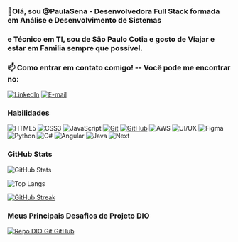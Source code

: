 ### 👋Olá, sou @PaulaSena - Desenvolvedora Full Stack formada em Análise e Desenvolvimento de Sistemas
### e Técnico em TI, sou de São Paulo Cotia e gosto de Viajar e estar em Familia sempre que possível.

### 📫 Como entrar em contato comigo!  --  Você pode me encontrar no:

[![LinkedIn](https://img.shields.io/badge/-LinkedIn-000?style=for-the-badge&logo=linkedin&logoColor=c456ce)](https://www.linkedin.com/in/paulassena/)
[![E-mail](https://img.shields.io/badge/-Email-000?style=for-the-badge&logo=microsoft-outlook&logoColor=c456ce)](mailto:annapaulassenna@gmail.com)



### Habilidades
![HTML5](https://img.shields.io/badge/HTML-000?style=for-the-badge&logo=html5&logoColor=c456ce)
![CSS3](https://img.shields.io/badge/CSS3-000?style=for-the-badge&logo=css3&logoColor=c456ce)
![JavaScript](https://img.shields.io/badge/JavaScript-000?style=for-the-badge&logo=javascript&logoColor=c456ce)
[![Git](https://img.shields.io/badge/Git-000?style=for-the-badge&logo=git&logoColor=c456ce)](https://git-scm.com/doc) 
[![GitHub](https://img.shields.io/badge/GitHub-000?style=for-the-badge&logo=github&logoColor=c456ce)](https://docs.github.com/)
![AWS](https://img.shields.io/badge/AWS-000?style=for-the-badge&logo=aws&logoColor=c456ce)
![UI/UX](https://img.shields.io/badge/UI/UX-000?style=for-the-badge&logo=ui/ux&logoColor=c456ce)
![Figma](https://img.shields.io/badge/Figma-000?style=for-the-badge&logo=figma&logoColor=c456ce)
![Python](https://img.shields.io/badge/Python-000?style=for-the-badge&logo=python&logoColor=c456ce)
![C#](https://img.shields.io/badge/Csharp-000?style=for-the-badge&logo=csharp&logoColor=c456ce)
![Angular](https://img.shields.io/badge/Angular-000?style=for-the-badge&logo=angular&logoColor=c456ce)
![Java](https://img.shields.io/badge/Java-000?style=for-the-badge&logo=java&logoColor=c456ce)
![Next](https://img.shields.io/badge/Next-000?style=for-the-badge&logo=java&logoColor=c456ce)



### GitHub Stats
![GitHub Stats](https://github-readme-stats.vercel.app/api?username=PaulaSena&theme=transparent&bg_color=000&border_color=c456ce&show_icons=true&icon_color=f40061&title_color=c456ce&text_color=FFF)

![Top Langs](https://github-readme-stats-git-masterrstaa-rickstaa.vercel.app/api/top-langs/?username=PaulaSena&layout=compact&bg_color=000&border_color=c456ce&title_color=c456ce&text_color=FFF)

[![GitHub Streak](https://streak-stats.demolab.com/?user=PaulaSena&theme=bear&background=000&border=f400dc&dates=FFF)](https://git.io/streak-stats)


### Meus Principais Desafios de Projeto DIO
[![Repo DIO Git GitHub](https://github-readme-stats.vercel.app/api/pin/?username=PaulaSena&repo=dio-lab-open-source&bg_color=000&border_color=c456ce&show_icons=true&icon_color=f40061&title_color=c456ce&text_color=FFF)](https://github.com/PaulaSena/dio-lab-open-source)

<!---
PaulaSena/PaulaSena is a ✨ special ✨ repository because its `README.md` (this file) appears on your GitHub profile.
You can click the Preview link to take a look at your changes.
--->
